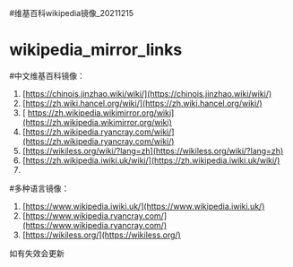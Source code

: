 #维基百科wikipedia镜像_20211215
# wikipedia_mirror_links


#中文维基百科镜像：
1. [https://chinois.jinzhao.wiki/wiki/](https://chinois.jinzhao.wiki/wiki/)
2. [https://zh.wiki.hancel.org/wiki/](https://zh.wiki.hancel.org/wiki/)
3. [ https://zh.wikipedia.wikimirror.org/wiki](https://zh.wikipedia.wikimirror.org/wiki)
4. [https://zh.wikipedia.ryancray.com/wiki/](https://zh.wikipedia.ryancray.com/wiki/)
5. [https://wikiless.org/wiki/?lang=zh](https://wikiless.org/wiki/?lang=zh)
6. [https://zh.wikipedia.iwiki.uk/wiki/](https://zh.wikipedia.iwiki.uk/wiki/)
7. 
   

#多种语言镜像：
1. [https://www.wikipedia.iwiki.uk/](https://www.wikipedia.iwiki.uk/)
2. [https://www.wikipedia.ryancray.com/](https://www.wikipedia.ryancray.com/)
3. [https://wikiless.org/](https://wikiless.org/)

    
如有失效会更新
